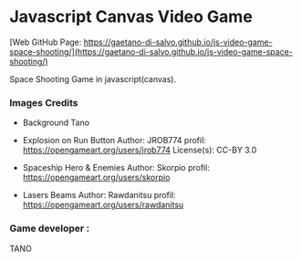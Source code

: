 # Javascript Canvas Video Game

[Web GitHub Page: https://gaetano-di-salvo.github.io/js-video-game-space-shooting/](https://gaetano-di-salvo.github.io/js-video-game-space-shooting/)

Space Shooting Game in javascript(canvas).

### Images Credits

- Background
  Tano 

- Explosion on Run Button
  Author: JROB774
  profil: https://opengameart.org/users/jrob774
  License(s): CC-BY 3.0

- Spaceship Hero & Enemies
  Author: Skorpio
  profil: https://opengameart.org/users/skorpio

- Lasers Beams
  Author: Rawdanitsu
  profil: https://opengameart.org/users/rawdanitsu


### Game developer :
TANO
